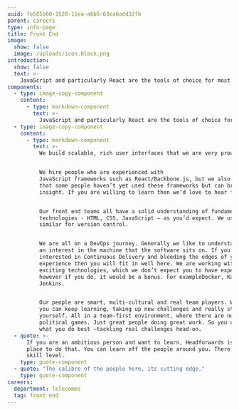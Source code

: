 ```yaml
---
uuid: fe585b60-1528-11ea-a6b5-63ea6add32fb
parent: careers
type: info-page
title: Front End
image:
  show: false
  image: /uploads/icon.black.png
introduction:
  show: false
  text: >-
    JavaScript and particularly React are the tools of choice for most front ends across our applications.
components:
  - type: image-copy-component
    content:
      - type: markdown-component
        text: >-
          JavaScript and particularly React are the tools of choice for most front ends across our applications.
  - type: image-copy-component
    content:
      - type: markdown-component
        text: >-
          We build scalable, rich user interfaces that we are very proud of.


          We hire people who are experienced with
          JavaScript frameworks such as React/Backbone.js, but we also understand
          that some people haven’t yet used these frameworks but can bring valuable
          insight. If you are willing to learn then we’d love to hear from you.


          Our front end teams all have a solid understanding of fundamental web
          technologies - HTML, CSS, JavaScript – as you’d expect. We use Git or
          similar for version control.


          We are all on a DevOps journey. Generally we like to understand and have
          an interest in the machine that the software sits on. If you are
          interested in Continuous Delivery and bleeding the edges of your
          experience then you will fit in well here. We are working with some pretty
          exciting technologies, which we don’t expect you to have experience of
          however if you do, it would be a bonus. For exampleDocker, Kafka and
          Jenkins.


          Our people are smart, multi-cultural and real team players. Which means
          you can keep learning, taking up new challenges and really stretching
          yourself. All in a team-first environment, where there are no egos or
          political games. Just great people doing great work. So you can focus on
          what you do best –tackling real challenges head-on.
  - quote: >-
      If you are an ambitious person and want to learn, Headforwards is a good
      place to do that. You can learn off the people around you. There is a high
      skill level.
    type: quote-component
  - quote: "The calibre of the people here, its cutting edge."
    type: quote-component
careers:
  department: Telecomms
  tag: front end
---
```

